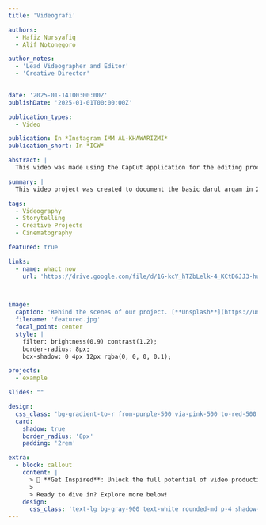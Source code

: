 ```yaml
---
title: 'Videografi'

authors:
  - Hafiz Nursyafiq
  - Alif Notonegoro

author_notes:
  - 'Lead Videographer and Editor'
  - 'Creative Director'
  

date: '2025-01-14T00:00:00Z'
publishDate: '2025-01-01T00:00:00Z'

publication_types:
  - Video

publication: In *Instagram IMM AL-KHAWARIZMI*
publication_short: In *ICW*

abstract: |
  This video was made using the CapCut application for the editing process and the camera as the main tool for taking pictures. With the help of the CapCut application, I can compose, edit and add various creative effects to videos, so that the final result is more attractive and professional. The camera is used to capture important moments with good quality, which are then refined through the editing process in the application. The combination of the two allows for the creation of videos that are maximal in terms of visuals and concept.

summary: |
  This video project was created to document the basic darul arqam in 2025

tags:
  - Videography
  - Storytelling
  - Creative Projects
  - Cinematography

featured: true

links:
  - name: whact now
    url: 'https://drive.google.com/file/d/1G-kcY_hTZbLelk-4_KCtD6JJ3-hul2oi/view?usp=drivesdk'
  


image:
  caption: 'Behind the scenes of our project. [**Unsplash**](https://unsplash.com/photos/pLCdAaMFLTE)'
  filename: 'featured.jpg'
  focal_point: center
  style: |
    filter: brightness(0.9) contrast(1.2);
    border-radius: 8px;
    box-shadow: 0 4px 12px rgba(0, 0, 0, 0.1);

projects:
  - example

slides: ""

design:
  css_class: 'bg-gradient-to-r from-purple-500 via-pink-500 to-red-500 text-white'
  card:
    shadow: true
    border_radius: '8px'
    padding: '2rem'

extra:
  - block: callout
    content: |
      > 🎥 **Get Inspired**: Unlock the full potential of video production and storytelling! This project serves as a stepping stone toward mastering the art of cinematic visuals.
      >
      > Ready to dive in? Explore more below!
    design:
      css_class: 'text-lg bg-gray-900 text-white rounded-md p-4 shadow-lg'
---
```

